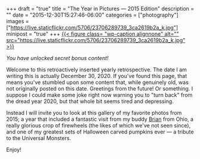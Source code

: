 +++
draft = "true"
title = "The Year in Pictures — 2015 Edition"
description = ""
date = "2015-12-30T15:27:46-06:00"
categories = ["photography"]
images = ["https://live.staticflickr.com/5706/23706289739_3ca2619b2a_k.jpg"]
minipost = "true"
+++
[{{< figure class= "wp-caption alignnone" alt="" src="https://live.staticflickr.com/5706/23706289739_3ca2619b2a_k.jpg" >}}](https://www.flickr.com/photos/tobyjmarks/sets/72157662813734772/)

*You have unlocked secret bonus content!*

Welcome to this retroactively inserted yearly retrospective. The date I am writing this is actually December 30, 2020. If you've found this page, that means you've stumbled upon some content that, while genuinely old, was not originally posted on this date. Greetings from the future! Or something. I suppose I could make some joke right now warning you to "turn back" from the dread year 2020, but that whole bit seems tired and depressing.

Instead I will invite you to look at this gallery of my favorite photos from 2015; a year that included a fantastic visit from my buddy [Brian](http://reviewtheworld.com/) from Ohio, a really glorious crop of firewheels (the likes of which we've not seen since), and one of my greatest sets of Halloween carved pumpkins ever — a tribute to the Universal Monsters. 

Enjoy!

